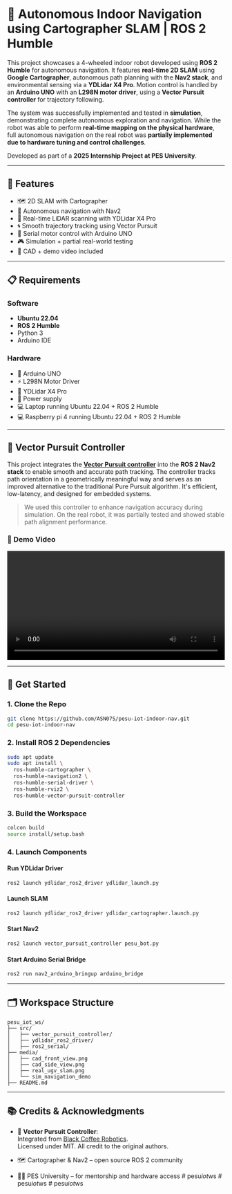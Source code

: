 # 🤖 Autonomous Indoor Navigation using Cartographer SLAM | ROS 2 Humble

This project showcases a 4-wheeled indoor robot developed using **ROS 2 Humble** for autonomous navigation. It features **real-time 2D SLAM** using **Google Cartographer**, autonomous path planning with the **Nav2 stack**, and environmental sensing via a **YDLidar X4 Pro**. Motion control is handled by an **Arduino UNO** with an **L298N motor driver**, using a **Vector Pursuit controller** for trajectory following.

The system was successfully implemented and tested in **simulation**, demonstrating complete autonomous exploration and navigation. While the robot was able to perform **real-time mapping on the physical hardware**, full autonomous navigation on the real robot was **partially implemented due to hardware tuning and control challenges**.

Developed as part of a **2025 Internship Project at PES University**.

---

## 📌 Features

- 🗺️ 2D SLAM with Cartographer
- 🧭 Autonomous navigation with Nav2
- 🔦 Real-time LiDAR scanning with YDLidar X4 Pro
- 🌀 Smooth trajectory tracking using Vector Pursuit
- 🛞 Serial motor control with Arduino UNO
- 🎮 Simulation + partial real-world testing
- 🎥 CAD + demo video included

---

## 📋 Requirements

### Software
- **Ubuntu 22.04**
- **ROS 2 Humble**
- Python 3
- Arduino IDE

### Hardware
- 🧠 Arduino UNO
- ⚡ L298N Motor Driver
- 🔦 YDLidar X4 Pro
- 🔋 Power supply
- 💻 Laptop running Ubuntu 22.04 + ROS 2 Humble
- 💻 Raspberry pi 4 running Ubuntu 22.04 + ROS 2 Humble

---

## 🧭 Vector Pursuit Controller

This project integrates the **[Vector Pursuit controller](https://github.com/blackcoffeerobotics/vector_pursuit_controller)** into the **ROS 2 Nav2 stack** to enable smooth and accurate path tracking. The controller tracks path orientation in a geometrically meaningful way and serves as an improved alternative to the traditional Pure Pursuit algorithm. It's efficient, low-latency, and designed for embedded systems.

> We used this controller to enhance navigation accuracy during simulation. On the real robot, it was partially tested and showed stable path alignment performance.

### 🎥 Demo Video

<video width="100%" controls>
  <source src="media/sim_navigation_demo.mp4" type="video/mp4">
  
</video>

---

## 🚀 Get Started

### 1. Clone the Repo

```bash
git clone https://github.com/ASN07S/pesu-iot-indoor-nav.git
cd pesu-iot-indoor-nav
```

### 2. Install ROS 2 Dependencies

```bash
sudo apt update
sudo apt install \
  ros-humble-cartographer \
  ros-humble-navigation2 \
  ros-humble-serial-driver \
  ros-humble-rviz2 \
  ros-humble-vector-pursuit-controller
```

### 3. Build the Workspace

```bash
colcon build
source install/setup.bash
```

### 4. Launch Components

#### Run YDLidar Driver

```bash
ros2 launch ydlidar_ros2_driver ydlidar_launch.py
```

#### Launch SLAM

```bash
ros2 launch ydlidar_ros2_driver ydlidar_cartographer.launch.py
```

#### Start Nav2

```bash
ros2 launch vector_pursuit_controller pesu_bot.py
```

#### Start Arduino Serial Bridge

```bash
ros2 run nav2_arduino_bringup arduino_bridge
```

---

## 🗂️ Workspace Structure

```
pesu_iot_ws/
├── src/
│   ├── vector_pursuit_controller/
│   ├── ydlidar_ros2_driver/
│   ├── ros2_serial/
├── media/
│   ├── cad_front_view.png
│   ├── cad_side_view.png
│   ├── real_ugv_slam.png
│   └── sim_navigation_demo
├── README.md
```

---

## 📚 Credits & Acknowledgments

- 🔄 **Vector Pursuit Controller**:  
  Integrated from [Black Coffee Robotics](https://github.com/blackcoffeerobotics/vector_pursuit_controller).  
  Licensed under MIT. All credit to the original authors.

- 🗺️ Cartographer & Nav2 – open source ROS 2 community

- 👨‍🏫 PES University – for mentorship and hardware access
#   p e s u _ i o t _ w s  
 #   p e s u _ i o t _ w s  
 #   p e s u _ i o t _ w s  
 